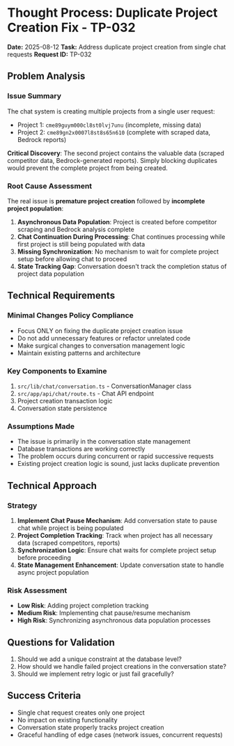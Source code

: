 # Thought Process: Duplicate Project Creation Fix - TP-032

**Date:** 2025-08-12
**Task:** Address duplicate project creation from single chat requests
**Request ID:** TP-032

## Problem Analysis

### Issue Summary
The chat system is creating multiple projects from a single user request:
- Project 1: `cme89guym000cl8st0lvj7unu` (incomplete, missing data)
- Project 2: `cme89gn2x0007l8st8s65n610` (complete with scraped data, Bedrock reports)

**Critical Discovery**: The second project contains the valuable data (scraped competitor data, Bedrock-generated reports). Simply blocking duplicates would prevent the complete project from being created.

### Root Cause Assessment
The real issue is **premature project creation** followed by **incomplete project population**:

1. **Asynchronous Data Population**: Project is created before competitor scraping and Bedrock analysis complete
2. **Chat Continuation During Processing**: Chat continues processing while first project is still being populated with data
3. **Missing Synchronization**: No mechanism to wait for complete project setup before allowing chat to proceed
4. **State Tracking Gap**: Conversation doesn't track the completion status of project data population

## Technical Requirements

### Minimal Changes Policy Compliance
- Focus ONLY on fixing the duplicate project creation issue
- Do not add unnecessary features or refactor unrelated code
- Make surgical changes to conversation management logic
- Maintain existing patterns and architecture

### Key Components to Examine
1. `src/lib/chat/conversation.ts` - ConversationManager class
2. `src/app/api/chat/route.ts` - Chat API endpoint
3. Project creation transaction logic
4. Conversation state persistence

### Assumptions Made
- The issue is primarily in the conversation state management
- Database transactions are working correctly
- The problem occurs during concurrent or rapid successive requests
- Existing project creation logic is sound, just lacks duplicate prevention

## Technical Approach

### Strategy
1. **Implement Chat Pause Mechanism**: Add conversation state to pause chat while project is being populated
2. **Project Completion Tracking**: Track when project has all necessary data (scraped competitors, reports)
3. **Synchronization Logic**: Ensure chat waits for complete project setup before proceeding
4. **State Management Enhancement**: Update conversation state to handle async project population

### Risk Assessment
- **Low Risk**: Adding project completion tracking
- **Medium Risk**: Implementing chat pause/resume mechanism
- **High Risk**: Synchronizing asynchronous data population processes

## Questions for Validation
1. Should we add a unique constraint at the database level?
2. How should we handle failed project creations in the conversation state?
3. Should we implement retry logic or just fail gracefully?

## Success Criteria
- Single chat request creates only one project
- No impact on existing functionality
- Conversation state properly tracks project creation
- Graceful handling of edge cases (network issues, concurrent requests)
